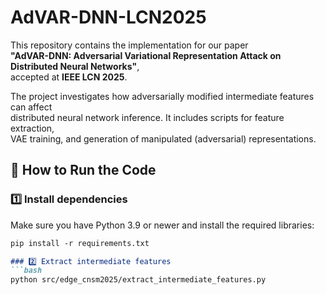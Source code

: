# AdVAR-DNN-LCN2025

This repository contains the implementation for our paper  
**"AdVAR-DNN: Adversarial Variational Representation Attack on Distributed Neural Networks"**,  
accepted at **IEEE LCN 2025**.

The project investigates how adversarially modified intermediate features can affect  
distributed neural network inference. It includes scripts for feature extraction,  
VAE training, and generation of manipulated (adversarial) representations.


## 🚀 How to Run the Code

### 1️⃣ Install dependencies
Make sure you have Python 3.9 or newer and install the required libraries:

```markdown
pip install -r requirements.txt

### 2️⃣ Extract intermediate features
```bash
python src/edge_cnsm2025/extract_intermediate_features.py



